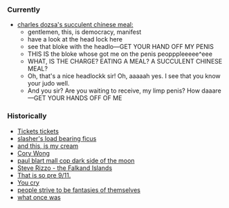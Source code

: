 ### Currently
- [charles dozsa's succulent chinese meal:](https://www.youtube.com/watch?v=XebF2cgmFmU)
	- gentlemen, this, is democracy, manifest
	- have a look at the head lock here
	- see that bloke with the headlo—GET YOUR HAND OFF MY PENIS
	- THIS IS the bloke whose got me on the penis peopppleeeee^eee
	- WHAT, IS THE CHARGE? EATING A MEAL? A SUCCULENT CHINESE MEAL?
	- Oh, that's a nice headlockk sir! Oh, aaaaah yes. I see that you know your judo well.
	- And you sir? Are you waiting to receive, my limp penis? How daaare—GET YOUR HANDS OFF OF ME

### Historically
- [Tickets tickets](https://www.youtube.com/watch?v=HZOYiy7Wfb0&list=PLHJjq5RWSnLfAyGJKaNxtjt9kYuiAGNRV&index=155)
- [slasher's load bearing ficus](https://www.youtube.com/watch?v=ZBgA7hAITow&t=1s)
- [and this, is my cream](https://www.youtube.com/watch?v=DwOpQHeWo4c)
- [Cory Wong](https://www.youtube.com/watch?v=AWBUnr0F3Zo&list=PLHJjq5RWSnLfAyGJKaNxtjt9kYuiAGNRV&index=9)
- [paul blart mall cop dark side of the moon](https://www.youtube.com/watch?v=y7wyfTsIm1k&list=PLHJjq5RWSnLfAyGJKaNxtjt9kYuiAGNRV&index=24)
- [Steve Rizzo - the Falkand Islands](https://www.youtube.com/watch?v=42_oWaWsiYs)
- [That is so pre 9/11.](https://www.youtube.com/watch?v=_Y8MJPdAi3A&list=PLHJjq5RWSnLfAyGJKaNxtjt9kYuiAGNRV&index=35)
- [You cry](https://www.youtube.com/watch?v=rLvUztp7Iog&list=PLHJjq5RWSnLfAyGJKaNxtjt9kYuiAGNRV&index=55)
- [people strive to be fantasies of themselves](https://www.youtube.com/watch?v=kcjK9HSFqMs&list=PLHJjq5RWSnLfAyGJKaNxtjt9kYuiAGNRV&index=156)
- [what once was](https://www.youtube.com/watch?v=O-B-BBwfAWU)